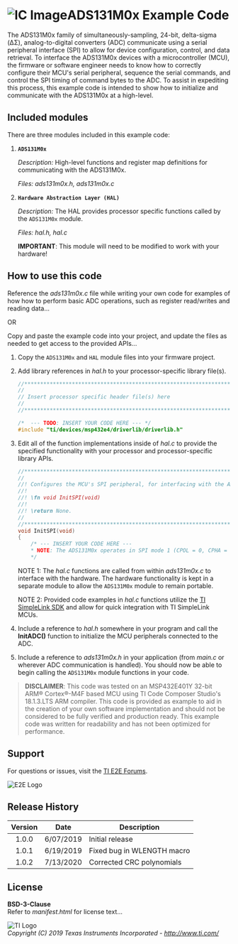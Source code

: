 ![IC Image](http://www.ti.com/graphics/folders/partimages/ADS131M04.jpg)ADS131M0x Example Code
=====================

The ADS131M0x family of simultaneously-sampling, 24-bit, delta-sigma (ΔΣ), analog-to-digital converters (ADC) communicate using a serial peripheral interface (SPI) to allow for device configuration, control, and data retrieval. To interface the ADS131M0x devices with a microcontroller (MCU), the firmware or software engineer needs to know how to correctly configure their MCU's serial peripheral, sequence the serial commands, and control the SPI timing of command bytes to the ADC. To assist in expediting this process, this example code is intended to show how to initialize and communicate with the ADS131M0x at a high-level.

Included modules
----------------

There are three modules included in this example code:

1.  **`ADS131M0x`**

	*Description:* High-level functions and register map definitions for communicating with the ADS131M0x.
	
	*Files: ads131m0x.h, ads131m0x.c*

2.  **`Hardware Abstraction Layer (HAL)`**

	*Description:* The HAL provides processor specific functions called by the `ADS131M0x` module.
	
	*Files: hal.h, hal.c*
	
	**IMPORTANT**: This module will need to be modified to work with your hardware!


How to use this code
--------------------

Reference the *ads131m0x.c* file while writing your own code for examples of how how to perform basic ADC operations, such as register read/writes and reading data...

OR

Copy and paste the example code into your project, and update the files as needed to get access to the provided APIs...

 1. Copy the `ADS131M0x` and `HAL` module files into your firmware project.
 2. Add library references in *hal.h* to your processor-specific library file(s).
	```c
	//****************************************************************************
	//
	// Insert processor specific header file(s) here
	//
	//****************************************************************************"
	
	/*  --- TODO: INSERT YOUR CODE HERE --- */
	#include "ti/devices/msp432e4/driverlib/driverlib.h"
	
	```

 3. Edit all of the function implementations inside of *hal.c* to provide the specified functionality with your processor and processor-specific library APIs. 
	```c
	//*****************************************************************************
	//
	//! Configures the MCU's SPI peripheral, for interfacing with the ADC.
	//!
	//! \fn void InitSPI(void)
	//!
	//! \return None.
	//
	//*****************************************************************************
	void InitSPI(void)
	{
		/* --- INSERT YOUR CODE HERE ---
		* NOTE: The ADS131M0x operates in SPI mode 1 (CPOL = 0, CPHA = 1).
		*/
	```
	NOTE 1: The *hal.c* functions are called from within *ads131m0x.c* to interface with the hardware. The hardware functionality is kept in a separate module to allow the `ADS131M0x` module to remain portable.
	
	NOTE 2: Provided code examples in *hal.c* functions utilize the [TI SimpleLink SDK](http://www.ti.com/wireless-connectivity/simplelink-solutions/overview/software.html) and allow for quick integration with TI SimpleLink MCUs.
	
 4. Include a reference to *hal.h* somewhere in your program and call the **InitADC()** function to initialize the MCU peripherals connected to the ADC.

 5. Include a reference to *ads131m0x.h* in your application (from *main.c* or wherever ADC communication is handled). You should now be able to begin calling the `ADS131M0x` module functions in your code.

> **DISCLAIMER**: This code was tested on an MSP432E401Y 32-bit ARM® Cortex®-M4F based MCU using TI Code Composer Studio's 18.1.3.LTS ARM compiler. This code is provided as example to aid in the creation of your own software implementation and should not be considered to be fully verified and production ready. This example code was written for readability and has not been optimized for performance.

Support
-------

For questions or issues, visit the [TI E2E Forums](https://e2e.ti.com/).

![E2E Logo](http://e2e.ti.com/resized-image/__size/75x0/__key/CommunityServer-Wikis-Components-Files/00-00-00-01-27/2234.ti_2D00_e2e_2D00_Pos_2D00_no_2D00_text_2D00_150.jpg)

Release History
---------------
| Version     | Date        | Description            |
|:-----------:| ----------- | ---------------------- |
| 1.0.0       | 6/07/2019   | Initial release        |
| 1.0.1       | 6/19/2019   | Fixed bug in WLENGTH macro |
| 1.0.2       | 7/13/2020   | Corrected CRC polynomials |

License
-------

**BSD-3-Clause**  
Refer to *manifest.html* for license text...

![TI Logo](http://www.ti.com/assets/images/ic-logo.png)  
*Copyright (C) 2019 Texas Instruments Incorporated - http://www.ti.com/*